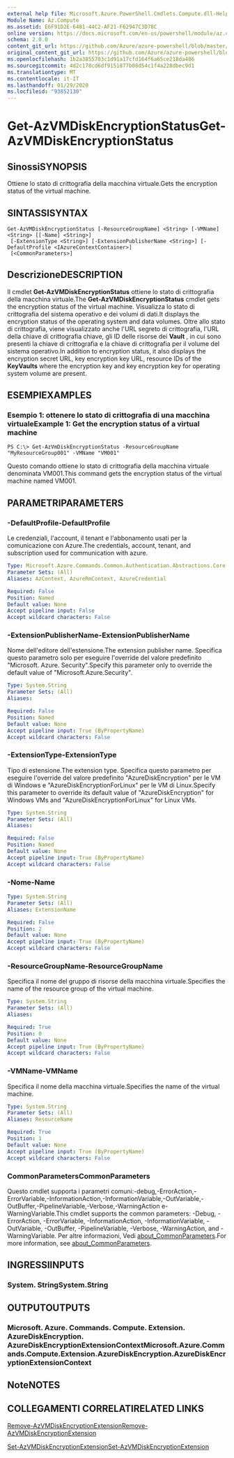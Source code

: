 ```yaml
---
external help file: Microsoft.Azure.PowerShell.Cmdlets.Compute.dll-Help.xml
Module Name: Az.Compute
ms.assetid: E6F91D2E-6481-44C2-AF21-F62947C3D78C
online version: https://docs.microsoft.com/en-us/powershell/module/az.compute/get-azvmdiskencryptionstatus
schema: 2.0.0
content_git_url: https://github.com/Azure/azure-powershell/blob/master/src/Compute/Compute/help/Get-AzVMDiskEncryptionStatus.md
original_content_git_url: https://github.com/Azure/azure-powershell/blob/master/src/Compute/Compute/help/Get-AzVMDiskEncryptionStatus.md
ms.openlocfilehash: 1b2a3855703c1d91a17cfd164f6a65ce218da486
ms.sourcegitcommit: 4d2c178cd6df9151877b08d54c1f4a228dbec9d1
ms.translationtype: MT
ms.contentlocale: it-IT
ms.lasthandoff: 01/29/2020
ms.locfileid: "93852130"
---
```

# <span data-ttu-id="6042c-101">Get-AzVMDiskEncryptionStatus</span><span class="sxs-lookup"><span data-stu-id="6042c-101">Get-AzVMDiskEncryptionStatus</span></span>

## <span data-ttu-id="6042c-102">Sinossi</span><span class="sxs-lookup"><span data-stu-id="6042c-102">SYNOPSIS</span></span>
<span data-ttu-id="6042c-103">Ottiene lo stato di crittografia della macchina virtuale.</span><span class="sxs-lookup"><span data-stu-id="6042c-103">Gets the encryption status of the virtual machine.</span></span>

## <span data-ttu-id="6042c-104">SINTASSI</span><span class="sxs-lookup"><span data-stu-id="6042c-104">SYNTAX</span></span>

```
Get-AzVMDiskEncryptionStatus [-ResourceGroupName] <String> [-VMName] <String> [[-Name] <String>]
 [-ExtensionType <String>] [-ExtensionPublisherName <String>] [-DefaultProfile <IAzureContextContainer>]
 [<CommonParameters>]
```

## <span data-ttu-id="6042c-105">Descrizione</span><span class="sxs-lookup"><span data-stu-id="6042c-105">DESCRIPTION</span></span>
<span data-ttu-id="6042c-106">Il cmdlet **Get-AzVMDiskEncryptionStatus** ottiene lo stato di crittografia della macchina virtuale.</span><span class="sxs-lookup"><span data-stu-id="6042c-106">The **Get-AzVMDiskEncryptionStatus** cmdlet gets the encryption status of the virtual machine.</span></span>
<span data-ttu-id="6042c-107">Visualizza lo stato di crittografia del sistema operativo e dei volumi di dati.</span><span class="sxs-lookup"><span data-stu-id="6042c-107">It displays the encryption status of the operating system and data volumes.</span></span>
<span data-ttu-id="6042c-108">Oltre allo stato di crittografia, viene visualizzato anche l'URL segreto di crittografia, l'URL della chiave di crittografia chiave, gli ID delle risorse dei **Vault** , in cui sono presenti la chiave di crittografia e la chiave di crittografia per il volume del sistema operativo.</span><span class="sxs-lookup"><span data-stu-id="6042c-108">In addition to encryption status, it also displays the encryption secret URL, key encryption key URL, resource IDs of the **KeyVaults** where the encryption key and key encryption key for operating system volume are present.</span></span>

## <span data-ttu-id="6042c-109">ESEMPI</span><span class="sxs-lookup"><span data-stu-id="6042c-109">EXAMPLES</span></span>

### <span data-ttu-id="6042c-110">Esempio 1: ottenere lo stato di crittografia di una macchina virtuale</span><span class="sxs-lookup"><span data-stu-id="6042c-110">Example 1: Get the encryption status of a virtual machine</span></span>
```
PS C:\> Get-AzVmDiskEncryptionStatus -ResourceGroupName "MyResourceGroup001" -VMName "VM001"
```

<span data-ttu-id="6042c-111">Questo comando ottiene lo stato di crittografia della macchina virtuale denominata VM001.</span><span class="sxs-lookup"><span data-stu-id="6042c-111">This command gets the encryption status of the virtual machine named VM001.</span></span>

## <span data-ttu-id="6042c-112">PARAMETRI</span><span class="sxs-lookup"><span data-stu-id="6042c-112">PARAMETERS</span></span>

### <span data-ttu-id="6042c-113">-DefaultProfile</span><span class="sxs-lookup"><span data-stu-id="6042c-113">-DefaultProfile</span></span>
<span data-ttu-id="6042c-114">Le credenziali, l'account, il tenant e l'abbonamento usati per la comunicazione con Azure.</span><span class="sxs-lookup"><span data-stu-id="6042c-114">The credentials, account, tenant, and subscription used for communication with azure.</span></span>

```yaml
Type: Microsoft.Azure.Commands.Common.Authentication.Abstractions.Core.IAzureContextContainer
Parameter Sets: (All)
Aliases: AzContext, AzureRmContext, AzureCredential

Required: False
Position: Named
Default value: None
Accept pipeline input: False
Accept wildcard characters: False
```

### <span data-ttu-id="6042c-115">-ExtensionPublisherName</span><span class="sxs-lookup"><span data-stu-id="6042c-115">-ExtensionPublisherName</span></span>
<span data-ttu-id="6042c-116">Nome dell'editore dell'estensione.</span><span class="sxs-lookup"><span data-stu-id="6042c-116">The extension publisher name.</span></span> <span data-ttu-id="6042c-117">Specifica questo parametro solo per eseguire l'override del valore predefinito "Microsoft. Azure. Security".</span><span class="sxs-lookup"><span data-stu-id="6042c-117">Specify this parameter only to override the default value of "Microsoft.Azure.Security".</span></span>

```yaml
Type: System.String
Parameter Sets: (All)
Aliases:

Required: False
Position: Named
Default value: None
Accept pipeline input: True (ByPropertyName)
Accept wildcard characters: False
```

### <span data-ttu-id="6042c-118">-ExtensionType</span><span class="sxs-lookup"><span data-stu-id="6042c-118">-ExtensionType</span></span>
<span data-ttu-id="6042c-119">Tipo di estensione.</span><span class="sxs-lookup"><span data-stu-id="6042c-119">The extension type.</span></span> <span data-ttu-id="6042c-120">Specifica questo parametro per eseguire l'override del valore predefinito "AzureDiskEncryption" per le VM di Windows e "AzureDiskEncryptionForLinux" per le VM di Linux.</span><span class="sxs-lookup"><span data-stu-id="6042c-120">Specify this parameter to override its default value of "AzureDiskEncryption" for Windows VMs and "AzureDiskEncryptionForLinux" for Linux VMs.</span></span>

```yaml
Type: System.String
Parameter Sets: (All)
Aliases:

Required: False
Position: Named
Default value: None
Accept pipeline input: True (ByPropertyName)
Accept wildcard characters: False
```

### <span data-ttu-id="6042c-121">-Nome</span><span class="sxs-lookup"><span data-stu-id="6042c-121">-Name</span></span>
```yaml
Type: System.String
Parameter Sets: (All)
Aliases: ExtensionName

Required: False
Position: 2
Default value: None
Accept pipeline input: True (ByPropertyName)
Accept wildcard characters: False
```

### <span data-ttu-id="6042c-122">-ResourceGroupName</span><span class="sxs-lookup"><span data-stu-id="6042c-122">-ResourceGroupName</span></span>
<span data-ttu-id="6042c-123">Specifica il nome del gruppo di risorse della macchina virtuale.</span><span class="sxs-lookup"><span data-stu-id="6042c-123">Specifies the name of the resource group of the virtual machine.</span></span>

```yaml
Type: System.String
Parameter Sets: (All)
Aliases:

Required: True
Position: 0
Default value: None
Accept pipeline input: True (ByPropertyName)
Accept wildcard characters: False
```

### <span data-ttu-id="6042c-124">-VMName</span><span class="sxs-lookup"><span data-stu-id="6042c-124">-VMName</span></span>
<span data-ttu-id="6042c-125">Specifica il nome della macchina virtuale.</span><span class="sxs-lookup"><span data-stu-id="6042c-125">Specifies the name of the virtual machine.</span></span>

```yaml
Type: System.String
Parameter Sets: (All)
Aliases: ResourceName

Required: True
Position: 1
Default value: None
Accept pipeline input: True (ByPropertyName)
Accept wildcard characters: False
```

### <span data-ttu-id="6042c-126">CommonParameters</span><span class="sxs-lookup"><span data-stu-id="6042c-126">CommonParameters</span></span>
<span data-ttu-id="6042c-127">Questo cmdlet supporta i parametri comuni:-debug,-ErrorAction,-ErrorVariable,-InformationAction,-InformationVariable,-OutVariable,-OutBuffer,-PipelineVariable,-Verbose,-WarningAction e-WarningVariable.</span><span class="sxs-lookup"><span data-stu-id="6042c-127">This cmdlet supports the common parameters: -Debug, -ErrorAction, -ErrorVariable, -InformationAction, -InformationVariable, -OutVariable, -OutBuffer, -PipelineVariable, -Verbose, -WarningAction, and -WarningVariable.</span></span> <span data-ttu-id="6042c-128">Per altre informazioni, Vedi [about_CommonParameters](https://go.microsoft.com/fwlink/?LinkID=113216).</span><span class="sxs-lookup"><span data-stu-id="6042c-128">For more information, see [about_CommonParameters](https://go.microsoft.com/fwlink/?LinkID=113216).</span></span>

## <span data-ttu-id="6042c-129">INGRESSI</span><span class="sxs-lookup"><span data-stu-id="6042c-129">INPUTS</span></span>

### <span data-ttu-id="6042c-130">System. String</span><span class="sxs-lookup"><span data-stu-id="6042c-130">System.String</span></span>

## <span data-ttu-id="6042c-131">OUTPUT</span><span class="sxs-lookup"><span data-stu-id="6042c-131">OUTPUTS</span></span>

### <span data-ttu-id="6042c-132">Microsoft. Azure. Commands. Compute. Extension. AzureDiskEncryption. AzureDiskEncryptionExtensionContext</span><span class="sxs-lookup"><span data-stu-id="6042c-132">Microsoft.Azure.Commands.Compute.Extension.AzureDiskEncryption.AzureDiskEncryptionExtensionContext</span></span>

## <span data-ttu-id="6042c-133">Note</span><span class="sxs-lookup"><span data-stu-id="6042c-133">NOTES</span></span>

## <span data-ttu-id="6042c-134">COLLEGAMENTI CORRELATI</span><span class="sxs-lookup"><span data-stu-id="6042c-134">RELATED LINKS</span></span>

[<span data-ttu-id="6042c-135">Remove-AzVMDiskEncryptionExtension</span><span class="sxs-lookup"><span data-stu-id="6042c-135">Remove-AzVMDiskEncryptionExtension</span></span>](./Remove-AzVMDiskEncryptionExtension.md)

[<span data-ttu-id="6042c-136">Set-AzVMDiskEncryptionExtension</span><span class="sxs-lookup"><span data-stu-id="6042c-136">Set-AzVMDiskEncryptionExtension</span></span>](./Set-AzVMDiskEncryptionExtension.md)


